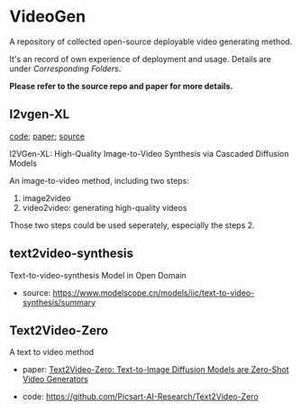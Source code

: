 # VideoGen
A repository of collected open-source deployable video generating method.

It's an record of own experience of deployment and usage. Details are under *Corresponding Folders*.

**Please refer to the source repo and paper for more details.**

## I2vgen-XL
[code](https://github.com/ali-vilab/VGen);
[paper](https://arxiv.org/pdf/2311.04145.pdf);
[source](https://modelscope.cn/models/iic/i2vgen-xl/summary)

I2VGen-XL: High-Quality Image-to-Video Synthesis via Cascaded Diffusion Models

An image-to-video method, including two steps:
1. image2video
2. video2video: generating high-quality videos

Those two steps could be used seperately, especially the steps 2.

## text2video-synthesis
Text-to-video-synthesis Model in Open Domain
- source: https://www.modelscope.cn/models/iic/text-to-video-synthesis/summary
## Text2Video-Zero
A text to video method

- paper: [Text2Video-Zero: Text-to-Image Diffusion Models are Zero-Shot Video Generators](https://arxiv.org/abs/2303.13439)

- code: https://github.com/Picsart-AI-Research/Text2Video-Zero

